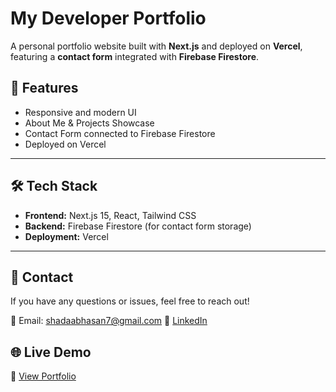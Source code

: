 # My Developer Portfolio

A personal portfolio website built with **Next.js** and deployed on **Vercel**, featuring a **contact form** integrated with **Firebase Firestore**.

## 📌 Features

 - Responsive and modern UI
 - About Me & Projects Showcase
 - Contact Form connected to Firebase Firestore 
 - Deployed on Vercel

---

## 🛠️ Tech Stack

- **Frontend:** Next.js 15, React, Tailwind CSS
- **Backend:** Firebase Firestore (for contact form storage)
- **Deployment:** Vercel

---
## 📩 Contact

If you have any questions or issues, feel free to reach out!

📧 Email: shadaabhasan7@gmail.com 🔗 [LinkedIn](www.linkedin.com/in/shadaab-hasan-4a9b92271)

## 🌐 Live Demo

🔗 [View Portfolio](https://ShadaabHasan.vercel.app)


